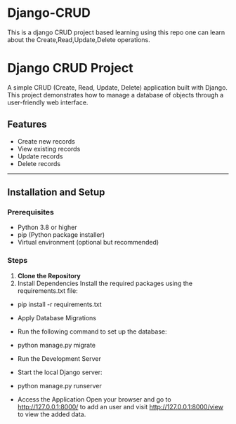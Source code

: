 # Django-CRUD
This is a django CRUD project based learning using this repo one can learn about the Create,Read,Update,Delete operations.

# Django CRUD Project

A simple CRUD (Create, Read, Update, Delete) application built with Django. This project demonstrates how to manage a database of objects through a user-friendly web interface.

## Features
- Create new records
- View existing records
- Update records
- Delete records

---

## Installation and Setup

### Prerequisites
- Python 3.8 or higher
- pip (Python package installer)
- Virtual environment (optional but recommended)

### Steps

1. **Clone the Repository**
2. Install Dependencies
Install the required packages using the requirements.txt file:

- pip install -r requirements.txt
- Apply Database Migrations
- Run the following command to set up the database:


- python manage.py migrate
- Run the Development Server
- Start the local Django server:


- python manage.py runserver
- Access the Application
Open your browser and go to http://127.0.0.1:8000/ to add an user and visit http://127.0.0.1:8000/view to view the added data.



